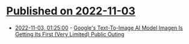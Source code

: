 # [Published on 2022-11-03](index.md)

* [2022-11-03, 01:25:00](https://tech.slashdot.org/story/22/11/02/2032241/googles-text-to-image-ai-model-imagen-is-getting-its-first-very-limited-public-outing?utm_source=rss1.0mainlinkanon&utm_medium=feed) - [Google's Text-To-Image AI Model Imagen Is Getting Its First (Very Limited) Public Outing](https://tech.slashdot.org/story/22/11/02/2032241/googles-text-to-image-ai-model-imagen-is-getting-its-first-very-limited-public-outing?utm_source=rss1.0mainlinkanon&utm_medium=feed)
